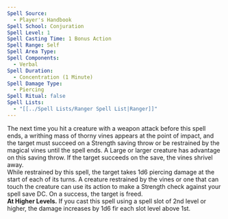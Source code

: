 ```yaml
---
Spell Source:
  - Player's Handbook
Spell School: Conjuration
Spell Level: 1
Spell Casting Time: 1 Bonus Action
Spell Range: Self
Spell Area Type: 
Spell Components:
  - Verbal
Spell Duration:
  - Concentration (1 Minute)
Spell Damage Type:
  - Piercing
Spell Ritual: false
Spell Lists:
  - "[[../Spell Lists/Ranger Spell List|Ranger]]"
---
```


The next time you hit a creature with a weapon attack before this spell ends, a writhing mass of thorny vines appears at the point of impact, and the target must succeed on a Strength saving throw or be restrained by the magical vines until the spell ends. A Large or larger creature has advantage on this saving throw. If the target succeeds on the save, the vines shrivel away.  
While restrained by this spell, the target takes 1d6 piercing damage at the start of each of its turns. A creature restrained by the vines or one that can touch the creature can use its action to make a Strength check against your spell save DC. On a success, the target is freed.  
**At Higher Levels.** If you cast this spell using a spell slot of 2nd level or higher, the damage increases by 1d6 fir each slot level above 1st.
